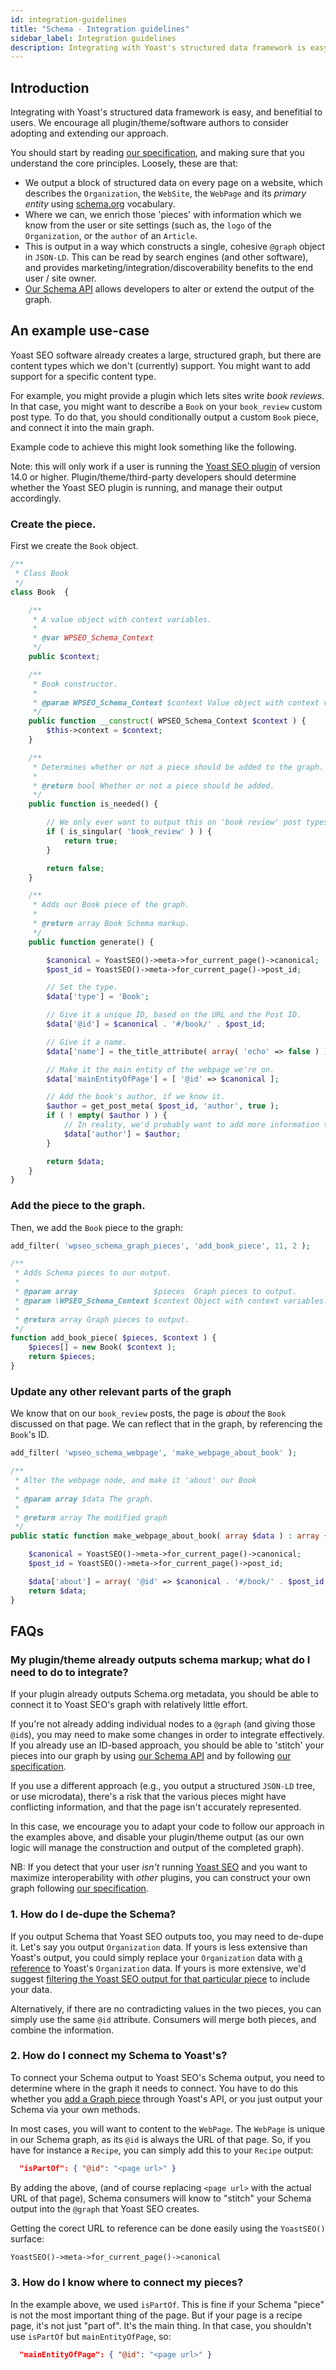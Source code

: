 ```yaml
---
id: integration-guidelines
title: "Schema - Integration guidelines"
sidebar_label: Integration guidelines
description: Integrating with Yoast's structured data framework is easy, and, we encourage all plugin/theme/software authors to consider adopting and extending our approach.
---
```


## Introduction
Integrating with Yoast's structured data framework is easy, and benefitial to users. We encourage all plugin/theme/software authors to consider adopting and extending our approach.

You should start by reading [our specification](functional-specification.md), and making sure that you understand the core principles. Loosely, these are that:

* We output a block of structured data on every page on a website, which describes the `Organization`, the `WebSite`, the `WebPage` and its *primary entity* using [schema.org](http://schema.org) vocabulary.
* Where we can, we enrich those 'pieces' with information which we know from the user or site settings (such as, the `logo` of the `Organization`, or the `author` of an `Article`.
* This is output in a way which constructs a single, cohesive `@graph` object in `JSON-LD`. This can be read by search engines (and other software), and provides marketing/integration/discoverability benefits to the end user / site owner.
* [Our Schema API](api.md) allows developers to alter or extend the output of the graph.

## An example use-case
Yoast SEO software already creates a large, structured graph, but there are content types which we don't (currently) support. You might want to add support for a specific content type. 

For example, you might provide a plugin which lets sites write _book reviews_. In that case, you might want to describe a `Book` on your `book_review` custom post type. To do that, you should conditionally output a custom `Book` piece, and connect it into the main graph.

Example code to achieve this might look something like the following. 

Note: this will only work if a user is running the [Yoast SEO plugin](https://yoast.com/wordpress/plugins/seo/) of version 14.0 or higher. Plugin/theme/third-party developers should determine whether the Yoast SEO plugin is running, and manage their output accordingly.

### Create the piece.
First we create the `Book` object.

```php
/**
 * Class Book
 */
class Book  {

	/**
	 * A value object with context variables.
	 *
	 * @var WPSEO_Schema_Context
	 */
	public $context;

	/**
	 * Book constructor.
	 *
	 * @param WPSEO_Schema_Context $context Value object with context variables.
	 */
	public function __construct( WPSEO_Schema_Context $context ) {
		$this->context = $context;
	}

	/**
	 * Determines whether or not a piece should be added to the graph.
	 *
	 * @return bool Whether or not a piece should be added.
	 */
	public function is_needed() {

		// We only ever want to output this on 'book review' post types.
		if ( is_singular( 'book_review' ) ) {
			return true;
		}

		return false;
	}

	/**
	 * Adds our Book piece of the graph.
	 *
	 * @return array Book Schema markup.
	 */
	public function generate() {

		$canonical = YoastSEO()->meta->for_current_page()->canonical;
		$post_id = YoastSEO()->meta->for_current_page()->post_id;

		// Set the type.
		$data['type'] = 'Book';

		// Give it a unique ID, based on the URL and the Post ID.
		$data['@id'] = $canonical . '#/book/' . $post_id;

		// Give it a name.
		$data['name'] = the_title_attribute( array( 'echo' => false ) );

		// Make it the main entity of the webpage we're on.
		$data['mainEntityOfPage'] = [ '@id' => $canonical ];

		// Add the book's author, if we know it.
		$author = get_post_meta( $post_id, 'author', true );
		if ( ! empty( $author ) ) {
			// In reality, we'd probably want to add more information than just the name here.
			$data['author'] = $author;
		}	

		return $data;
	}
}
```

### Add the piece to the graph.
Then, we add the `Book` piece to the graph:

```php
add_filter( 'wpseo_schema_graph_pieces', 'add_book_piece', 11, 2 );

/**
 * Adds Schema pieces to our output.
 *
 * @param array                 $pieces  Graph pieces to output.
 * @param \WPSEO_Schema_Context $context Object with context variables.
 *
 * @return array Graph pieces to output.
 */
function add_book_piece( $pieces, $context ) {
	$pieces[] = new Book( $context );
	return $pieces;
}
```

### Update any other relevant parts of the graph
We know that on our `book_review` posts, the page is _about_ the `Book` discussed on that page. We can reflect that in the graph, by referencing the `Book`'s ID.

```php
add_filter( 'wpseo_schema_webpage', 'make_webpage_about_book' );

/**
 * Alter the webpage node, and make it 'about' our Book
 *
 * @param array $data The graph.
 *
 * @return array The modified graph
 */
public static function make_webpage_about_book( array $data ) : array {

	$canonical = YoastSEO()->meta->for_current_page()->canonical;
	$post_id = YoastSEO()->meta->for_current_page()->post_id;

	$data['about'] = array( '@id' => $canonical . '#/book/' . $post_id );
	return $data;
}
```

## FAQs
### My plugin/theme already outputs schema markup; what do I need to do to integrate?

If your plugin already outputs Schema.org metadata, you should be able to connect it to Yoast SEO's graph with relatively little effort.

If you're not already adding individual nodes to a `@graph` (and giving those `@id`s), you may need to make some changes in order to integrate effectively. If you already use an ID-based approach, you should be able to 'stitch' your pieces into our graph by using [our Schema API](api.md) and by following [our specification](functional-specification.md).

If you use a different approach (e.g., you output a structured `JSON-LD` tree, or use microdata), there's a risk that the various pieces might have conflicting information, and that the page isn't accurately represented.

In this case, we encourage you to adapt your code to follow our approach in the examples above, and disable your plugin/theme output (as our own logic will manage the construction and output of the completed graph).

NB: If you detect that your user *isn't* running [Yoast SEO](https://yoast.com/wordpress/plugins/seo/) and you want to maximize interoperability with *other* plugins, you can construct your own graph following [our specification](functional-specification.md).

### 1. How do I de-dupe the Schema?
If you output Schema that Yoast SEO outputs too, you may need to de-dupe it. Let's say you output `Organization` data. If yours is less extensive than Yoast's output, you could simply replace your `Organization` data with [a reference](https://developer.yoast.com/features/schema/api/#referencing-other-graph-pieces) to Yoast's `Organization` data. If yours is more extensive, we'd suggest [filtering the Yoast SEO output for that particular piece](https://developer.yoast.com/features/schema/api/#change-a-graph-pieces-data) to include your data. 

Alternatively, if there are no contradicting values in the two pieces, you can simply use the same `@id` attribute. Consumers will merge both pieces, and combine the information. 

### 2. How do I connect my Schema to Yoast's?

To connect your Schema output to Yoast SEO's Schema output, you need to determine where in the graph it needs to connect. You have to do this whether you [add a Graph piece](https://developer.yoast.com/features/schema/api/#adding-graph-pieces) through Yoast's API, or you just output your Schema via your own methods. 

In most cases, you will want to content to the `WebPage`. The `WebPage` is unique in our Schema graph, as its `@id` is always the URL of that page. So, if you have for instance a `Recipe`, you can simply add this to your `Recipe` output:

```json
  "isPartOf": { "@id": "<page url>" }
```

By adding the above, (and of course replacing `<page url>` with the actual URL of that page), Schema consumers will know to "stitch" your Schema output into the `@graph` that Yoast SEO creates.

Getting the corect URL to reference can be done easily using the `YoastSEO()` surface:

```php
YoastSEO()->meta->for_current_page()->canonical
```

### 3. How do I know where to connect my pieces?

In the example above, we used `isPartOf`. This is fine if your Schema "piece" is not the most important thing of the page. But if your page is a recipe page, it's not just "part of". It's the main thing. In that case, you shouldn't use `isPartOf` but `mainEntityOfPage`, so:

```json
  "mainEntityOfPage": { "@id": "<page url>" }
```